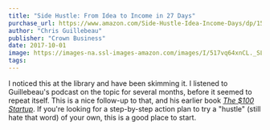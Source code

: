 ```yaml
---
title: "Side Hustle: From Idea to Income in 27 Days"
purchase_url: https://www.amazon.com/Side-Hustle-Idea-Income-Days/dp/1524758841?SubscriptionId=AKIAIVZLK2PABGQI2KAQ&tag=everrail-20&linkCode=xm2&camp=2025&creative=165953&creativeASIN=1524758841
author: "Chris Guillebeau"
publisher: "Crown Business"
date: 2017-10-01
image: https://images-na.ssl-images-amazon.com/images/I/517vq64xnCL._SL75_.jpg
tags:
---
```


I noticed this at the library and have been skimming it. I listened to Guillebeau's podcast on the topic for several months, before it seemed to repeat itself. This is a nice follow-up to that, and his earlier book _[The $100 Startup](http://amzn.to/2fHxJQE)_. If you're looking for a step-by-step action plan to try a "hustle" (still hate that word) of your own, this is a good place to start.
